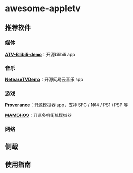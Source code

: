 # awesome-appletv

## 推荐软件

### 媒体

[**ATV-Bilibili-demo**](https://github.com/yichengchen/ATV-Bilibili-demo)：开源bilibili app

### 音乐

[**NeteaseTVDemo**](https://github.com/ZhangDo/NeteaseTVDemo)：开源网易云音乐 app

### 游戏

[**Provenance**](https://github.com/Provenance-Emu/Provenance)：开源模拟器 app，支持 SFC / N64 / PS1 / PSP 等

[**MAME4iOS**](https://github.com/yoshisuga/MAME4iOS)：开源多机街机模拟器

### 网络

## 侧载

## 使用指南

